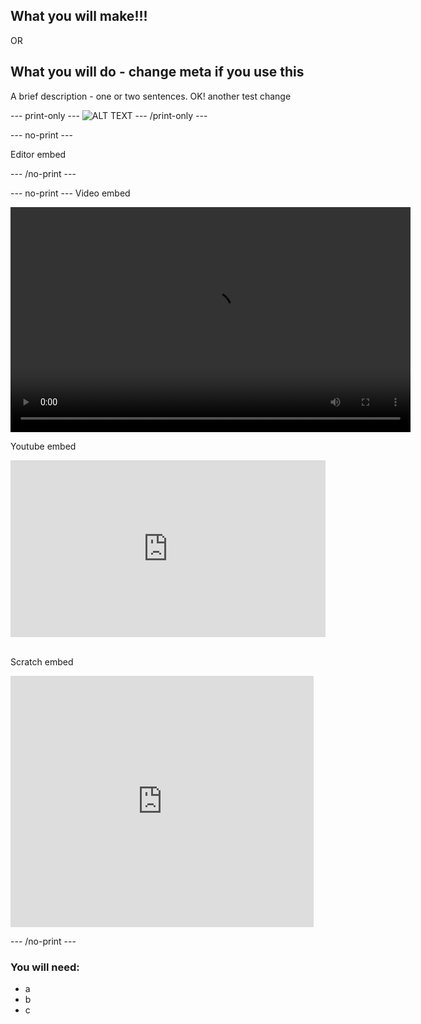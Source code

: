 ## What you will make!!!
OR
## What you will do - change meta if you use this

A brief description - one or two sentences. OK!
another test change

--- print-only ---
![ALT TEXT](images/IMAGE.png)
--- /print-only ---

--- no-print ---

Editor embed 

--- /no-print ---

--- no-print ---
Video embed

<video width="640" height="360" controls>
<source src="images/videoname.mp4" type="video/mp4">
</video>

Youtube embed 
<html>
<div style="position: relative; overflow: hidden; padding-top: 56.25%;">
<iframe style="position: absolute; top: 0; left: 0; right: 0; width: 100%; height: 100%; border: none;" src="https://www.youtube.com/embed/XXXXXXXXX?rel=0&cc_load_policy=1" allowfullscreen allow="accelerometer; autoplay; clipboard-write; encrypted-media; gyroscope; picture-in-picture; web-share">
</iframe>
</div><br>
</html>

Scratch embed
<div class="scratch-preview">
 <iframe allowtransparency="true" width="485" height="402" src="https://scratch.mit.edu/projects/embed/XXXXXXXXX/?autostart=false" frameborder="0"></iframe>
</div>

--- /no-print ---

### You will need:
- a
- b
- c
